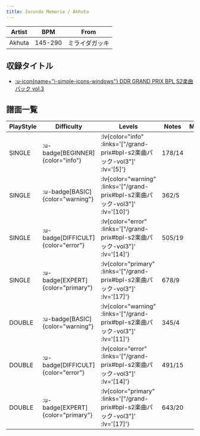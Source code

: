 ```yaml
---
title: Jucunda Memoria / Akhuta
---
```


|Artist|BPM|From|
|------|---|----|
|Akhuta|145-290|ミライダガッキ|

## 収録タイトル

- [ :u-icon{name="i-simple-icons-windows"} DDR GRAND PRIX BPL S2楽曲パック vol.3](/grand-prix#bpl-s2楽曲パック-vol3)

## 譜面一覧

|PlayStyle|Difficulty|Levels|Notes|Movie|
|---------|----------|------|-----|-----|
|SINGLE| :u-badge[BEGINNER]{color="info"} | :lv{color="info" :links='["/grand-prix#bpl-s2楽曲パック-vol3"]' :lv='[5]'} |178/14||
|SINGLE| :u-badge[BASIC]{color="warning"} | :lv{color="warning" :links='["/grand-prix#bpl-s2楽曲パック-vol3"]' :lv='[10]'} |362/5||
|SINGLE| :u-badge[DIFFICULT]{color="error"} | :lv{color="error" :links='["/grand-prix#bpl-s2楽曲パック-vol3"]' :lv='[14]'} |505/19||
|SINGLE| :u-badge[EXPERT]{color="primary"} | :lv{color="primary" :links='["/grand-prix#bpl-s2楽曲パック-vol3"]' :lv='[17]'} |678/9||
|DOUBLE| :u-badge[BASIC]{color="warning"} | :lv{color="warning" :links='["/grand-prix#bpl-s2楽曲パック-vol3"]' :lv='[11]'} |345/4||
|DOUBLE| :u-badge[DIFFICULT]{color="error"} | :lv{color="error" :links='["/grand-prix#bpl-s2楽曲パック-vol3"]' :lv='[14]'} |491/15||
|DOUBLE| :u-badge[EXPERT]{color="primary"} | :lv{color="primary" :links='["/grand-prix#bpl-s2楽曲パック-vol3"]' :lv='[17]'} |643/20||
